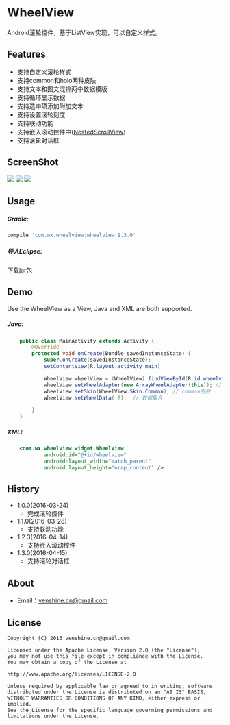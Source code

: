 # WheelView
Android滚轮控件，基于ListView实现，可以自定义样式。

Features
--
* 支持自定义滚轮样式
* 支持common和holo两种皮肤
* 支持文本和图文混排两中数据模版
* 支持循环显示数据
* 支持选中项添加附加文本
* 支持设置滚轮刻度
* 支持联动功能
* 支持嵌入滚动控件中([NestedScrollView](https://github.com/venshine/WheelView/blob/master/wheelview/src/main/java/com/wx/wheelview/widget/NestedScrollView.java))
* 支持滚轮对话框

ScreenShot
--
![](https://github.com/venshine/WheelView/blob/master/screenshot/screenshot.gif)
![](https://github.com/venshine/WheelView/blob/master/screenshot/screenshot1.png)
![](https://github.com/venshine/WheelView/blob/master/screenshot/screenshot2.png)

Usage
--
##### Gradle:
```groovy
compile 'com.wx.wheelview:wheelview:1.3.0'
```

##### 导入Eclipse:
[下载jar包](https://github.com/ifwx/WheelView/blob/master/wheelview/wheelview.jar)

Demo
--
Use the WheelView as a View, Java and XML are both supported.

##### Java:
```Java
    public class MainActivity extends Activity {
        @Override
        protected void onCreate(Bundle savedInstanceState) {
            super.onCreate(savedInstanceState);
            setContentView(R.layout.activity_main)

            WheelView wheelView = (WheelView) findViewById(R.id.wheelview);
            wheelView.setWheelAdapter(new ArrayWheelAdapter(this)); // 文本数据源
            wheelView.setSkin(WheelView.Skin.Common); // common皮肤
            wheelView.setWheelData( ?);  // 数据集合

        }
    }
```

##### XML:
```xml
    <com.wx.wheelview.widget.WheelView
            android:id="@+id/wheelview"
            android:layout_width="match_parent"
            android:layout_height="wrap_content" />
```

History
--
* 1.0.0(2016-03-24)
    - 完成滚轮控件
* 1.1.0(2016-03-28)
    - 支持联动功能
* 1.2.3(2016-04-14)
    - 支持嵌入滚动控件
* 1.3.0(2016-04-15)
    - 支持滚轮对话框

About
--
* Email：venshine.cn@gmail.com

License
--
    Copyright (C) 2016 venshine.cn@gmail.com

    Licensed under the Apache License, Version 2.0 (the "License");
    you may not use this file except in compliance with the License.
    You may obtain a copy of the License at
    
    http://www.apache.org/licenses/LICENSE-2.0
    
    Unless required by applicable law or agreed to in writing, software
    distributed under the License is distributed on an "AS IS" BASIS,
    WITHOUT WARRANTIES OR CONDITIONS OF ANY KIND, either express or implied.
    See the License for the specific language governing permissions and
    limitations under the License.

